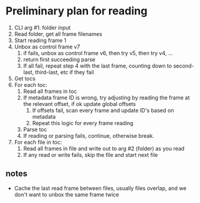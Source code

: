 # Preliminary plan for reading

1. CLI arg #1: folder input
2. Read folder, get all frame filenames
3. Start reading frame 1
4. Unbox as control frame v7
   1. if fails, unbox as control frame v6, then try v5, then try v4, ...
   2. return first succeeding parse
   3. If all fail, repeat step 4 with the last frame, counting down to
      second-last, third-last, etc if they fail
5. Get tocs
6. For each toc:
   1. Read all frames in toc
   2. If metadata frame ID is wrong, try adjusting by reading the frame at the
      relevant offset, if ok update global offsets
      1. If offsets fail, scan every frame and update ID's based on metadata
      2. Repeat this logic for every frame reading
   3. Parse toc
   4. If reading or parsing fails, continue, otherwise break.
7. For each file in toc:
   1. Read all frames in file and write out to arg #2 (folder) as you read
   2. If any read or write fails, skip the file and start next file

## notes

- Cache the last read frame between files, usually files overlap, and we don't
  want to unbox the same frame twice
